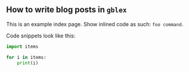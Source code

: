 ## How to write blog posts in `gblex`

This is an example index page.
Show inlined code as such: `foo command`.

Code snippets look like this:
```python
import items

for i in items:
    print(i)
```
